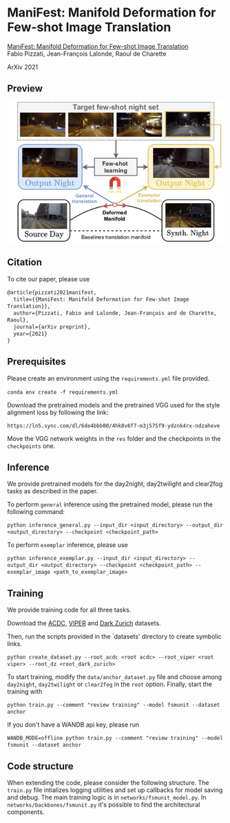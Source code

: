 # ManiFest: Manifold Deformation for Few-shot Image Translation

[ManiFest: Manifold Deformation for Few-shot Image Translation](https://arxiv.org/abs/2111.13681)  
Fabio Pizzati, Jean-François Lalonde, Raoul de Charette  

ArXiv 2021

## Preview

![teaser](teaser.png)

## Citation
To cite our paper, please use
```
@article{pizzati2021manifest,
  title={{ManiFest: Manifold Deformation for Few-shot Image Translation}},
  author={Pizzati, Fabio and Lalonde, Jean-François and de Charette, Raoul},
  journal={arXiv preprint},
  year={2021}
}
```

## Prerequisites
Please create an environment using the `requirements.yml` file provided.

```conda env create -f requirements.yml```

Download the pretrained models and the pretrained VGG used for the style alignment loss by following the link:

```
https://ln5.sync.com/dl/6de4bbb00/4hk8v6f7-m3j575f9-ydznk4rx-ndzaheve
```

Move the VGG network weights in the `res` folder and the checkpoints in the `checkpoints` one.

## Inference 
We provide pretrained models for the day2night, day2twilight and clear2fog tasks as described in the paper.

To perform `general` inference using the pretrained model, please run the following command:

```
python inference_general.py --input_dir <input_directory> --output_dir <output_directory> --checkpoint <checkpoint_path>
```

To perform `exemplar` inference, please use

```
python inference_exemplar.py --input_dir <input_directory> --output_dir <output_directory> --checkpoint <checkpoint_path> --exemplar_image <path_to_exemplar_image>
```

## Training

We provide training code for all three tasks. 

Download the [ACDC](https://acdc.vision.ee.ethz.ch/), 
[VIPER](https://playing-for-benchmarks.org/) and 
[Dark Zurich](https://www.trace.ethz.ch/publications/2019/GCMA_UIoU/) datasets.

Then, run the scripts provided in the `datasets' directory to create symbolic links.

```
python create_dataset.py --root_acdc <root acdc> --root_viper <root viper> --root_dz <root_dark_zurich>
```

To start training, modify the `data/anchor_dataset.py` file and choose among `day2night`, `day2twilight`
or `clear2fog` in the `root` option. Finally, start the training with

```
python train.py --comment "review training" --model fsmunit --dataset anchor
```

If you don't have a WANDB api key, please run

```
WANDB_MODE=offline python train.py --comment "review training" --model fsmunit --dataset anchor
```

## Code structure
When extending the code, please consider the following structure. The `train.py` file intializes logging utilities and set up callbacks for model saving and debug. The main training logic 
is in `networks/fsmunit_model.py`. In `networks/backbones/fsmunit.py` it's possible to find the architectural components.
